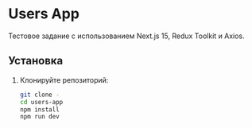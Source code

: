 # Users App

Тестовое задание с использованием Next.js 15, Redux Toolkit и Axios.

## Установка

1. Клонируйте репозиторий:
   ```bash
   git clone -
   cd users-app
   npm install
   npm run dev